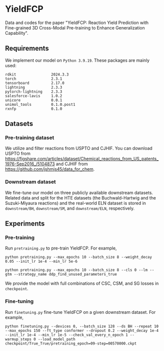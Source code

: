 # YieldFCP

Data and codes for the paper "YieldFCP: Reaction Yield Prediction with Fine-grained 3D Cross-Modal Pre-training to Enhance Generalization Capability".

## Requirements

We implement our model on `Python 3.9.19`. These packages are mainly used:

```
rdkit                2024.3.3
torch                2.3.1
tensorboard          2.17.0
lightning            2.3.3
pytorch-lightning    2.3.3
salesforce-lavis     1.0.2
unicore              0.0.1
unimol_tools         0.1.0.post1
rxnfp                0.1.0
```

## Datasets

### Pre-training dataset

We utilize and filter reactions from USPTO and CJHIF. You can download USPTO from https://figshare.com/articles/dataset/Chemical_reactions_from_US_patents_1976-Sep2016_/5104873 and CJHIF from https://github.com/jshmjs45/data_for_chem.

### Downstream dataset

We fine-tune our model on three publicly available downstream datasets. Related data and split for the HTE datasets (the Buchwald-Hartwig and the Suzuki-Miyaura reactions) and the real-world ELN dataset is stored in `downstream/BH`, `downstream/SM`, and `downstream/ELN`, respectively.

## Experiments

### Pre-training

Run `pretraining.py` to pre-train YieldFCP. For example,

```
python pretraining.py --max_epochs 10 --batch_size 8 --weight_decay 0.05 --init_lr 1e-4 --min_lr 5e-6

python pretraining.py --max_epochs 10 --batch_size 8 --cls 0 --lm --gtm --strategy_name ddp_find_unused_parameters_true
```

We provide the model with full combinations of CSC, CSM, and SG losses in `checkpoint`. 

### Fine-tuning

Run `finetuning.py` fine-tune YieldFCP on a given downstream dataset. For example,

```
python finetuning.py --devices 0, --batch_size 128 --ds BH --repeat 10 --max_epochs 150 --ft_type conformer --dropout 0.2 --weight_decay 1e-4 --init_lr 1e-4 --min_lr 1e-5 --check_val_every_n_epoch 1 --warmup_steps 0 --load_model_path checkpoint/True_True/pretraining_epoch=09-step=00570000.ckpt
```

